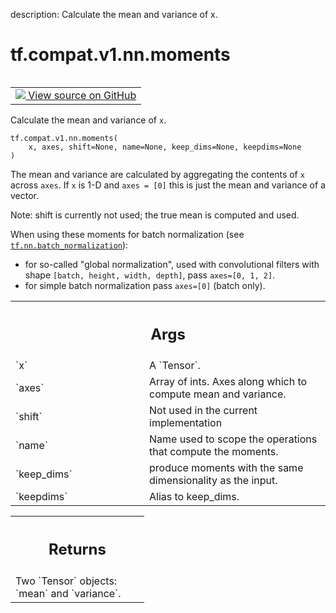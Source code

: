 description: Calculate the mean and variance of x.

<div itemscope itemtype="http://developers.google.com/ReferenceObject">
<meta itemprop="name" content="tf.compat.v1.nn.moments" />
<meta itemprop="path" content="Stable" />
</div>

# tf.compat.v1.nn.moments

<!-- Insert buttons and diff -->

<table class="tfo-notebook-buttons tfo-api nocontent" align="left">
<td>
  <a target="_blank" href="https://github.com/tensorflow/tensorflow/blob/r2.3/tensorflow/python/ops/nn_impl.py#L1267-L1330">
    <img src="https://www.tensorflow.org/images/GitHub-Mark-32px.png" />
    View source on GitHub
  </a>
</td>
</table>



Calculate the mean and variance of `x`.

<pre class="devsite-click-to-copy prettyprint lang-py tfo-signature-link">
<code>tf.compat.v1.nn.moments(
    x, axes, shift=None, name=None, keep_dims=None, keepdims=None
)
</code></pre>



<!-- Placeholder for "Used in" -->

The mean and variance are calculated by aggregating the contents of `x`
across `axes`.  If `x` is 1-D and `axes = [0]` this is just the mean
and variance of a vector.

Note: shift is currently not used; the true mean is computed and used.

When using these moments for batch normalization (see
<a href="../../../../tf/nn/batch_normalization.md"><code>tf.nn.batch_normalization</code></a>):

 * for so-called "global normalization", used with convolutional filters with
   shape `[batch, height, width, depth]`, pass `axes=[0, 1, 2]`.
 * for simple batch normalization pass `axes=[0]` (batch only).

<!-- Tabular view -->
 <table class="responsive fixed orange">
<colgroup><col width="214px"><col></colgroup>
<tr><th colspan="2"><h2 class="add-link">Args</h2></th></tr>

<tr>
<td>
`x`
</td>
<td>
A `Tensor`.
</td>
</tr><tr>
<td>
`axes`
</td>
<td>
Array of ints.  Axes along which to compute mean and
variance.
</td>
</tr><tr>
<td>
`shift`
</td>
<td>
Not used in the current implementation
</td>
</tr><tr>
<td>
`name`
</td>
<td>
Name used to scope the operations that compute the moments.
</td>
</tr><tr>
<td>
`keep_dims`
</td>
<td>
produce moments with the same dimensionality as the input.
</td>
</tr><tr>
<td>
`keepdims`
</td>
<td>
Alias to keep_dims.
</td>
</tr>
</table>



<!-- Tabular view -->
 <table class="responsive fixed orange">
<colgroup><col width="214px"><col></colgroup>
<tr><th colspan="2"><h2 class="add-link">Returns</h2></th></tr>
<tr class="alt">
<td colspan="2">
Two `Tensor` objects: `mean` and `variance`.
</td>
</tr>

</table>


